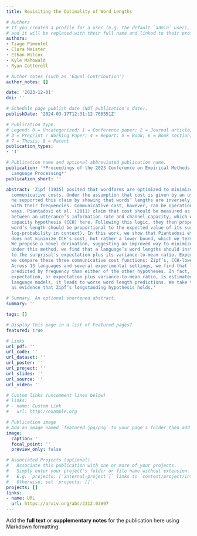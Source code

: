 ```yaml
---
title: Revisiting the Optimality of Word Lengths

# Authors
# If you created a profile for a user (e.g. the default `admin` user), write the username (folder name) here
# and it will be replaced with their full name and linked to their profile.
authors:
- Tiago Pimentel
- Clara Meister
- Ethan Wilcox
- Kyle Mahowald
- Ryan Cotterell

# Author notes (such as 'Equal Contribution')
author_notes: []

date: '2023-12-01'
doi: ''

# Schedule page publish date (NOT publication's date).
publishDate: '2024-03-17T12:31:12.760551Z'

# Publication type.
# Legend: 0 = Uncategorized; 1 = Conference paper; 2 = Journal article;
# 3 = Preprint / Working Paper; 4 = Report; 5 = Book; 6 = Book section;
# 7 = Thesis; 8 = Patent
publication_types:
- '1'

# Publication name and optional abbreviated publication name.
publication: '*Proceedings of the 2023 Conference on Empirical Methods in Natural
  Language Processing*'
publication_short: ''

abstract: 'Zipf (1935) posited that wordforms are optimized to minimize utterances’
  communicative costs. Under the assumption that cost is given by an utterance’s length,
  he supported this claim by showing that words’ lengths are inversely correlated
  with their frequencies. Communicative cost, however, can be operationalized in different
  ways. Piantadosi et al. (2011) claim that cost should be measured as the distance
  between an utterance’s information rate and channel capacity, which we dub the channel
  capacity hypothesis (CCH) here. Following this logic, they then proposed that a
  word’s length should be proportional to the expected value of its surprisal (negative
  log-probability in context). In this work, we show that Piantadosi et al.’s derivation
  does not minimize CCH’s cost, but rather a lower bound, which we term CCH-lower.
  We propose a novel derivation, suggesting an improved way to minimize CCH’s cost.
  Under this method, we find that a language’s word lengths should instead be proportional
  to the surprisal’s expectation plus its variance-to-mean ratio. Experimentally,
  we compare these three communicative cost functions: Zipf’s, CCH-lower , and CCH.
  Across 13 languages and several experimental settings, we find that length is better
  predicted by frequency than either of the other hypotheses. In fact, when surprisal’s
  expectation, or expectation plus variance-to-mean ratio, is estimated using better
  language models, it leads to worse word length predictions. We take these results
  as evidence that Zipf’s longstanding hypothesis holds.'

# Summary. An optional shortened abstract.
summary: ''

tags: []

# Display this page in a list of Featured pages?
featured: true

# Links
url_pdf: ''
url_code: ''
url_dataset: ''
url_poster: ''
url_project: ''
url_slides: ''
url_source: ''
url_video: ''

# Custom links (uncomment lines below)
# links:
# - name: Custom Link
#   url: http://example.org

# Publication image
# Add an image named `featured.jpg/png` to your page's folder then add a caption below.
image:
  caption: ''
  focal_point: ''
  preview_only: false

# Associated Projects (optional).
#   Associate this publication with one or more of your projects.
#   Simply enter your project's folder or file name without extension.
#   E.g. `projects: ['internal-project']` links to `content/project/internal-project/index.md`.
#   Otherwise, set `projects: []`.
projects: []
links:
- name: URL
  url: https://arxiv.org/abs/2312.03897
---
```


Add the **full text** or **supplementary notes** for the publication here using Markdown formatting.
